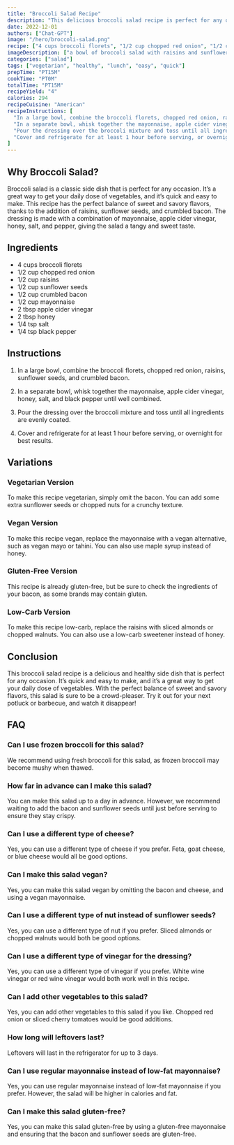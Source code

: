```yaml
---
title: "Broccoli Salad Recipe"
description: "This delicious broccoli salad recipe is perfect for any occasion. It’s quick and easy to make, and it’s a great way to get your daily dose of vegetables. With the perfect balance of sweet and savory flavors, this salad is sure to be a crowd-pleaser!"
date: 2022-12-01
authors: ["Chat-GPT"]
image: "/hero/broccoli-salad.png"
recipe: ["4 cups broccoli florets", "1/2 cup chopped red onion", "1/2 cup raisins", "1/2 cup sunflower seeds", "1/2 cup crumbled bacon", "1/2 cup mayonnaise", "2 tbsp apple cider vinegar", "2 tbsp honey", "1/4 tsp salt", "1/4 tsp black pepper"]
imageDescription: ["a bowl of broccoli salad with raisins and sunflower seeds"]
categories: ["salad"]
tags: ["vegetarian", "healthy", "lunch", "easy", "quick"]
prepTime: "PT15M"
cookTime: "PT0M"
totalTime: "PT15M"
recipeYield: "4"
calories: 294
recipeCuisine: "American"
recipeInstructions: [
  "In a large bowl, combine the broccoli florets, chopped red onion, raisins, sunflower seeds, and crumbled bacon.",
  "In a separate bowl, whisk together the mayonnaise, apple cider vinegar, honey, salt, and black pepper until well combined.",
  "Pour the dressing over the broccoli mixture and toss until all ingredients are evenly coated.",
  "Cover and refrigerate for at least 1 hour before serving, or overnight for best results."
]
---
```


## Why Broccoli Salad?

Broccoli salad is a classic side dish that is perfect for any occasion. It’s a great way to get your daily dose of vegetables, and it’s quick and easy to make. This recipe has the perfect balance of sweet and savory flavors, thanks to the addition of raisins, sunflower seeds, and crumbled bacon. The dressing is made with a combination of mayonnaise, apple cider vinegar, honey, salt, and pepper, giving the salad a tangy and sweet taste. 

## Ingredients

- 4 cups broccoli florets
- 1/2 cup chopped red onion
- 1/2 cup raisins
- 1/2 cup sunflower seeds
- 1/2 cup crumbled bacon
- 1/2 cup mayonnaise
- 2 tbsp apple cider vinegar
- 2 tbsp honey
- 1/4 tsp salt
- 1/4 tsp black pepper

## Instructions

1. In a large bowl, combine the broccoli florets, chopped red onion, raisins, sunflower seeds, and crumbled bacon.

2. In a separate bowl, whisk together the mayonnaise, apple cider vinegar, honey, salt, and black pepper until well combined.

3. Pour the dressing over the broccoli mixture and toss until all ingredients are evenly coated.

4. Cover and refrigerate for at least 1 hour before serving, or overnight for best results.

## Variations

### Vegetarian Version

To make this recipe vegetarian, simply omit the bacon. You can add some extra sunflower seeds or chopped nuts for a crunchy texture.

### Vegan Version

To make this recipe vegan, replace the mayonnaise with a vegan alternative, such as vegan mayo or tahini. You can also use maple syrup instead of honey.

### Gluten-Free Version

This recipe is already gluten-free, but be sure to check the ingredients of your bacon, as some brands may contain gluten.

### Low-Carb Version

To make this recipe low-carb, replace the raisins with sliced almonds or chopped walnuts. You can also use a low-carb sweetener instead of honey.

## Conclusion

This broccoli salad recipe is a delicious and healthy side dish that is perfect for any occasion. It’s quick and easy to make, and it’s a great way to get your daily dose of vegetables. With the perfect balance of sweet and savory flavors, this salad is sure to be a crowd-pleaser. Try it out for your next potluck or barbecue, and watch it disappear!

## FAQ

### Can I use frozen broccoli for this salad?

We recommend using fresh broccoli for this salad, as frozen broccoli may become mushy when thawed.

### How far in advance can I make this salad?

You can make this salad up to a day in advance. However, we recommend waiting to add the bacon and sunflower seeds until just before serving to ensure they stay crispy.

### Can I use a different type of cheese?

Yes, you can use a different type of cheese if you prefer. Feta, goat cheese, or blue cheese would all be good options.

### Can I make this salad vegan?

Yes, you can make this salad vegan by omitting the bacon and cheese, and using a vegan mayonnaise.

### Can I use a different type of nut instead of sunflower seeds?

Yes, you can use a different type of nut if you prefer. Sliced almonds or chopped walnuts would both be good options.

### Can I use a different type of vinegar for the dressing?

Yes, you can use a different type of vinegar if you prefer. White wine vinegar or red wine vinegar would both work well in this recipe.

### Can I add other vegetables to this salad?

Yes, you can add other vegetables to this salad if you like. Chopped red onion or sliced cherry tomatoes would be good additions.

### How long will leftovers last?

Leftovers will last in the refrigerator for up to 3 days.

### Can I use regular mayonnaise instead of low-fat mayonnaise?

Yes, you can use regular mayonnaise instead of low-fat mayonnaise if you prefer. However, the salad will be higher in calories and fat.

### Can I make this salad gluten-free?

Yes, you can make this salad gluten-free by using a gluten-free mayonnaise and ensuring that the bacon and sunflower seeds are gluten-free.